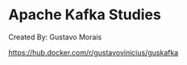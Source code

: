 # Apache Kafka Studies

Created By: Gustavo Morais

https://hub.docker.com/r/gustavovinicius/guskafka

```

```